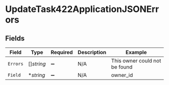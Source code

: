 # UpdateTask422ApplicationJSONErrors


## Fields

| Field                         | Type                          | Required                      | Description                   | Example                       |
| ----------------------------- | ----------------------------- | ----------------------------- | ----------------------------- | ----------------------------- |
| `Errors`                      | []*string*                    | :heavy_minus_sign:            | N/A                           | This owner could not be found |
| `Field`                       | **string*                     | :heavy_minus_sign:            | N/A                           | owner_id                      |
